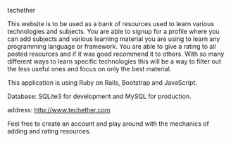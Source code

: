 techether

This website is to be used as a bank of resources used to learn various
technologies and subjects. You are able to signup for a profile where you can
add subjects and various learning material you are using to learn any programming language or framework.
You are able to give a rating to all posted resources and if it was good recommend it to others.
With so many different ways to learn specific technologies this will be a way to filter
out the less useful ones and focus on only the best material.

This application is using Ruby on Rails, Bootstrap and JavaScript.

Database: SQLite3 for development and MySQL for production.

address: http://www.techether.com

Feel free to create an account and play around with the
mechanics of adding and rating resources.

